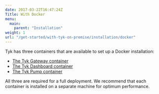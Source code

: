 ```yaml
---
date: 2017-03-22T16:47:24Z
Title: With Docker
menu:
  main:
    parent: "Installation"
weight: 1
url: "/get-started/with-tyk-on-premise/installation/docker"
---
```


Tyk has three containers that are available to set up a Docker installation:

* [The Tyk Gateway container][1]
* [The Tyk Dashboard container][2]
* [The Tyk Pump container][3]

All three are required for a full deployment. We recommend that each container is installed on a separate machine for optimum performance.

[1]: https://hub.docker.com/r/tykio/tyk-gateway/
[2]: https://hub.docker.com/r/tykio/tyk-dashboard/
[3]: https://hub.docker.com/r/tykio/tyk-pump-docker-pub/
